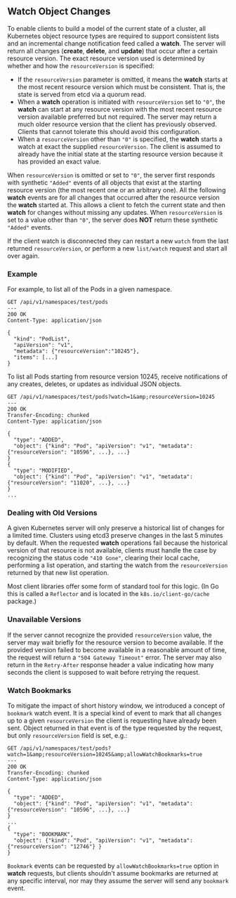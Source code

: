 ## Watch Object Changes

To enable clients to build a model of the current state of a cluster, all
Kubernetes object resource types are required to support consistent lists and
an incremental change notification feed called a **watch**.  The server will
return all changes (**create**, **delete**, and **update**) that occur after a
certain resource version. The exact resource version used is determined by
whether and how the `resourceVersion` is specified:

- If the `resourceVersion` parameter is omitted, it means the **watch** starts
  at the most recent resource version which must be consistent. That is, the
  state is served from etcd via a quorum read. 
- When a **watch** operation is initiated with `resourceVersion` set to `"0"`,
  the **watch** can start at any resource version with the most recent resource
  version available preferred but not required. The server may return a much
  older resource version that the client has previously observed. Clients
  that cannot tolerate this should avoid this configuration. 
- When a `resourceVersion` other than `"0"` is specified, the **watch** starts
  a watch at exact the supplied `resourceVersion`. The client is assumed to
  already have the initial state at the starting resource version because it
  has provided an exact value.

When `resourceVersion` is omitted or set to `"0"`, the server first responds
with synthetic `"Added"` events of all objects that exist at the starting
resource version (the most recent one or an arbitrary one). All the following
**watch** events are for all changes that occurred after the resource version
the **watch** started at. This allows a client to fetch the current state and
then **watch** for changes without missing any updates. When `resourceVersion`
is set to a value other than `"0"`, the server does **NOT** return these
synthetic `"Added"` events.

If the client watch is disconnected they can restart a new `watch` from the
last returned `resourceVersion`, or perform a new `list/watch` request and
start all over again.

### Example

For example, to list all of the Pods in a given namespace.

```console
GET /api/v1/namespaces/test/pods
---
200 OK
Content-Type: application/json

{
  "kind": "PodList",
  "apiVersion": "v1",
  "metadata": {"resourceVersion":"10245"},
  "items": [...]
}
```

To list all Pods starting from resource version 10245, receive notifications
of any creates, deletes, or updates as individual JSON objects.

```console
GET /api/v1/namespaces/test/pods?watch=1&amp;resourceVersion=10245
---
200 OK
Transfer-Encoding: chunked
Content-Type: application/json

{
  "type": "ADDED",
  "object": {"kind": "Pod", "apiVersion": "v1", "metadata": {"resourceVersion": "10596", ...}, ...}
}
{
  "type": "MODIFIED",
  "object": {"kind": "Pod", "apiVersion": "v1", "metadata": {"resourceVersion": "11020", ...}, ...}
}
...
```

### Dealing with Old Versions

A given Kubernetes server will only preserve a historical list of changes for
a limited time. Clusters using etcd3 preserve changes in the last 5 minutes by
default. When the requested **watch** operations fail because the historical
version of that resource is not available, clients must handle the case by
recognizing the status code `"410 Gone"`, clearing their local cache, performing
a list operation, and starting the watch from the `resourceVersion` returned
by that new list operation.

Most client libraries offer some form of standard tool for this logic.  (In Go
this is called a `Reflector` and is located in the `k8s.io/client-go/cache`
package.)

### Unavailable Versions

If the server cannot recognize the provided `resourceVersion` value, the
server may wait briefly for the resource version to become available. If the
provided version failed to become available in a reasonable amount of time,
the request will return a `"504 Gateway Timeout"` error. The server may also
return in the `Retry-After` response header a value indicating how many
seconds the client is supposed to wait before retrying the request.

### Watch Bookmarks

To mitigate the impact of short history window, we introduced a concept of
`bookmark` watch event. It is a special kind of event to mark that all changes
up to a given `resourceVersion` the client is requesting have already been
sent. Object returned in that event is of the type requested by the request,
but only `resourceVersion` field is set, e.g.:

```console
GET /api/v1/namespaces/test/pods?watch=1&amp;resourceVersion=10245&amp;allowWatchBookmarks=true
---
200 OK
Transfer-Encoding: chunked
Content-Type: application/json

{
  "type": "ADDED",
  "object": {"kind": "Pod", "apiVersion": "v1", "metadata": {"resourceVersion": "10596", ...}, ...}
}
...
{
  "type": "BOOKMARK",
  "object": {"kind": "Pod", "apiVersion": "v1", "metadata": {"resourceVersion": "12746"} }
}
```

`Bookmark` events can be requested by `allowWatchBookmarks=true` option in
**watch** requests, but clients shouldn't assume bookmarks are returned at any
specific interval, nor may they assume the server will send any `bookmark`
event.

